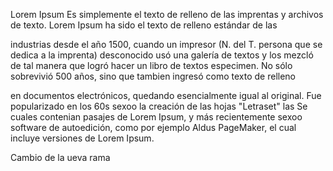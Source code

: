 Lorem Ipsum Es simplemente el texto de relleno de las imprentas y archivos de texto. Lorem Ipsum ha sido el texto de relleno estándar de las 
 
industrias desde el año 1500, cuando un impresor (N. del T. persona que se dedica a la imprenta) desconocido usó una galería de textos y los mezcló de tal manera que logró hacer un libro de textos especimen. No sólo sobrevivió 500 años, sino que tambien ingresó como texto de relleno  
  
en documentos electrónicos, quedando esencialmente igual al original. Fue popularizado en los 60s sexoo la creación de las hojas "Letraset" las Se cuales contenian pasajes de Lorem Ipsum, y más recientemente sexoo software de autoedición, como por ejemplo Aldus PageMaker, el cual incluye versiones de Lorem Ipsum.

Cambio de la ueva rama